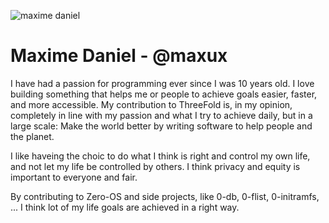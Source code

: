 ![maxime daniel](maxime.jpg)

# Maxime Daniel - @maxux

I have had a passion for programming ever since I was 10 years old. I love building something that helps
me or people to achieve goals easier, faster, and more accessible. My contribution to ThreeFold
is, in my opinion, completely in line with my passion and what I try to achieve daily, but in a large scale:
Make the world better by writing software to help people and the planet.

I like haveing the choic to do what I think is right and control my own life, and not let my life be controlled by others. I think
privacy and equity is important to everyone and fair.

By contributing to Zero-OS and side projects, like 0-db, 0-flist, 0-initramfs, ... I think lot of my life goals
are achieved in a right way.

